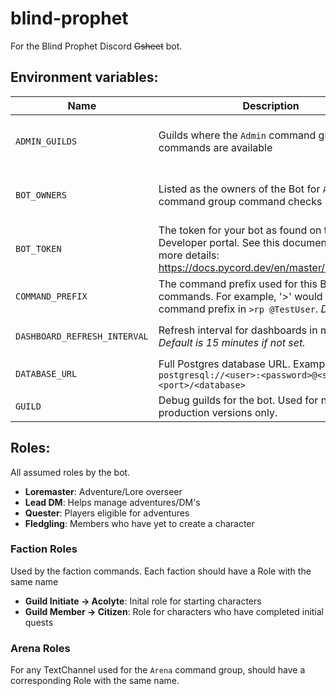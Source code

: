 # blind-prophet
For the Blind Prophet Discord ~~Gsheet~~ bot.

## Environment variables:
| Name                         | Description                                                                                                                                              | Used by/for                        | Required |
|------------------------------|----------------------------------------------------------------------------------------------------------------------------------------------------------|------------------------------------|----------|
| `ADMIN_GUILDS`               | Guilds where the `Admin` command group commands are available                                                                                            | DEV Team for command restrictions  | No       |
| `BOT_OWNERS`                 | Listed as the owners of the Bot for `Admin` command group command checks                                                                                 | DEV Team for command checks        | No       | 
| `BOT_TOKEN`                  | The token for your bot as found on the Discord Developer portal. See this documentation for more details: https://docs.pycord.dev/en/master/discord.html | Connections to Discord API         | **Yes**  |   
| `COMMAND_PREFIX`             | The command prefix used for this Bot's commands. For example, '>' would be the command prefix in `>rp @TestUser`. *Default is `>`*                       | Non-slash command prefix           | **Yes**  |
| `DASHBOARD_REFRESH_INTERVAL` | Refresh interval for dashboards in minutes. *Default is 15 minutes if not set.*                                                                          | `Dashboards` cog for task interval | No       |
| `DATABASE_URL`               | Full Postgres database URL. Example: `postgresql://<user>:<password>@<server>:<port>/<database>`                                                         | Connection to DB                   | **Yes**  |
| `GUILD`                      | Debug guilds for the bot. Used for non-production versions only.                                                                                         | Guild IDs for debugging            | No       |


## Roles:
All assumed roles by the bot.
* **Loremaster**: Adventure/Lore overseer
* **Lead DM**: Helps manage adventures/DM's
* **Quester**: Players eligible for adventures
* **Fledgling**: Members who have yet to create a character 

### Faction Roles
Used by the faction commands. Each faction should have a Role with the same name
* **Guild Initiate -> Acolyte**: Inital role for starting characters 
* **Guild Member -> Citizen**: Role for characters who have completed initial quests

### Arena Roles
For any TextChannel used for the `Arena` command group, should have a corresponding Role with the same name.